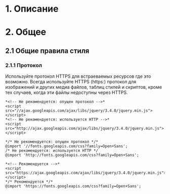 # 1. Описание
# 2. Общее
## 2.1 Общие правила стиля
### 2.1.1 Протокол
Используйте протокол HTTPS для встраеваемых ресурсов где это возможно.
Всегда используйте HTTPS (https:) протокол для изображений и других медиа файлов, таблиц стилей и скриптов, кроме тех случаев, когда эти файлы недоступны через HTTPS.

    *<!-- Не рекомендуется: опущен протокол -->*
    <script src="//ajax.googleapis.com/ajax/libs/jquery/3.4.0/jquery.min.js"></script>
    *<!-- Не рекомендуется: используется HTTP -->*
    <script src="http://ajax.googleapis.com/ajax/libs/jquery/3.4.0/jquery.min.js"></script>
  
    */* Не рекомендуется: опущен протокол */*
    @import '//fonts.googleapis.com/css?family=Open+Sans';
    /* Не рекомендуется: используется HTTP */
    @import 'http://fonts.googleapis.com/css?family=Open+Sans';
  
    *<!-- Рекомендуется -->*
    <script src="https://ajax.googleapis.com/ajax/libs/jquery/3.4.0/jquery.min.js"></script>
    */* Рекомендуется */*
    @import 'https://fonts.googleapis.com/css?family=Open+Sans';
